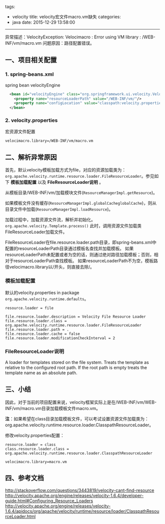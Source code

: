 tags:
  - velocity
title: velocity宏文件macro.vm缺失
categories:
  - java
date: 2015-12-29 13:58:00
---

异常描述：VelocityException: Velocimacro : Error using VM library : /WEB-INF/vm/macro.vm
问题原因：路径配置错误。


## 一、项目相关配置

### 1. spring-beans.xml
spring bean velocityEngine
``` xml
  <bean id="velocityEngine" class="org.springframework.ui.velocity.VelocityEngineFactoryBean">
    <property name="resourceLoaderPath" value="/WEB-INF/vm/"/>
    <property name="configLocation" value="classpath:velocity.properties"/>
  </bean>
```

### 2. velocity.properties
宏资源文件配置
``` properties
velocimacro.library=/WEB-INF/vm/macro.vm
```


<!-- more -->


## 二、解析异常原因
首先，默认velocity模板加载方式为file，对应的资源加载类为：`org.apache.velocity.runtime.resource.loader.FileResourceLoader`。参见如下 **模板加载配置** 以及 **FileResourceLoader说明** 。

从模板目录/WEB-INF/vm/加载模块文件(`ResourceManagerImpl.getResource`)。

如果模板文件没有缓存(`ResourceManagerImpl.globalCacheglobalCache`)，则从目录文件中加载(`ResourceManagerImpl.loadResource`)。

加载过程中，加载资源文件流，解析并初始化。`org.apache.velocity.Template.process()`
此时，调用资源文件加载类FileResourceLoader加载文件。

FileResourceLoader在file.resource.loader.path目录，即spring-beans.xml中配置的resourceLoaderPath目录通过模板名查找并加载模板。
如果resourceLoaderPath未配置或者为空的话，则通过绝对路径加载模板；否则，相对于resourceLoaderPath查找模板。
如果resourceLoaderPath不为空，模板路径velocimacro.library以/开头，则直接去除/。

### 模板加载配置
默认的velocity.properties in package `org.apache.velocity.runtime.defaults`。
``` properties
resource.loader = file

file.resource.loader.description = Velocity File Resource Loader
file.resource.loader.class = org.apache.velocity.runtime.resource.loader.FileResourceLoader
file.resource.loader.path = .
file.resource.loader.cache = false
file.resource.loader.modificationCheckInterval = 2
```

### FileResourceLoader说明
A loader for templates stored on the file system. Treats the template as relative to the configured root path. If the root path is empty treats the template name as an absolute path.


## 三、小结
因此，对于当前的项目配置来说，velocity框架实际上是在/WEB-INF/vm/WEB-INF/vm/macro.vm目录加载模板文件macro.vm。

**注**：如果希望在class目录加载模板文件，可以考试设置资源文件加载类为：org.apache.velocity.runtime.resource.loader.ClasspathResourceLoader。

修改velocity.properties配置：
``` properties
resource.loader = class
class.resource.loader.class = org.apache.velocity.runtime.resource.loader.ClasspathResourceLoader

velocimacro.library=macro.vm
```

## 四、参考文档
http://stackoverflow.com/questions/3443819/velocity-cant-find-resource
http://velocity.apache.org/engine/releases/velocity-1.6.4/developer-guide.html#Configuring_Resource_Loaders
http://velocity.apache.org/engine/releases/velocity-1.6.4/apidocs/org/apache/velocity/runtime/resource/loader/ClasspathResourceLoader.html